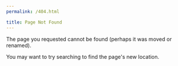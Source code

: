 ```yaml
---
permalink: /404.html

title: Page Not Found
---
```


The page you requested cannot be found (perhaps it was moved or renamed).

You may want to try searching to find the page's new location.